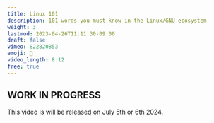 ```yaml
---
title: Linux 101
description: 101 words you must know in the Linux/GNU ecosystem
weight: 3
lastmod: 2023-04-26T11:11:30-09:00
draft: false
vimeo: 822820853
emoji: 🤘
video_length: 8:12
free: true
---
```


## WORK IN PROGRESS

This video is will be released on July 5th or 6th 2024. 